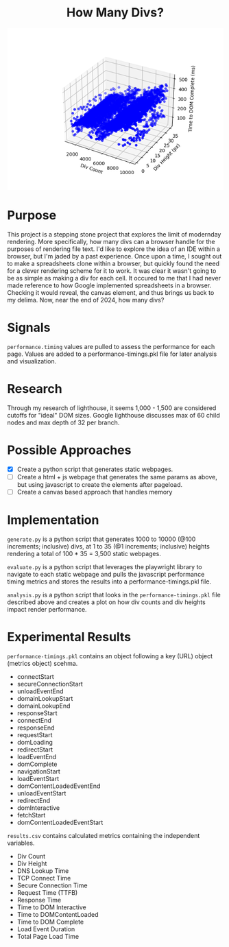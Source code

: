 <h1 align="center">
    How Many Divs?
</h1>

<p align="center">
  <img src="data/3d-scatter-plot.png">
</p>

# Purpose

This project is a stepping stone project that explores the limit of modernday rendering.
More specifically, how many divs can a browser handle for the purposes of rendering file text.
I'd like to explore the idea of an IDE within a browser, but I'm jaded by a past experience.
Once upon a time, I sought out to make a spreadsheets clone within a browser, but quickly found the need for a clever rendering scheme for it to work.
It was clear it wasn't going to be as simple as making a div for each cell.
It occured to me that I had never made reference to how Google implemented spreadsheets in a browser.
Checking it would reveal, the canvas element, and thus brings us back to my delima.
Now, near the end of 2024, how many divs?

# Signals

`performance.timing` values are pulled to assess the performance for each page. Values are added to a performance-timings.pkl file for later analysis and visualization.

# Research

Through my research of lighthouse, it seems 1,000 - 1,500 are considered cutoffs for "ideal" DOM sizes.
Google lighthouse discusses max of 60 child nodes and max depth of 32 per branch.

# Possible Approaches

- [x] Create a python script that generates static webpages.
- [ ] Create a html + js webpage that generates the same params as above, but using javascript to create the elements after pageload.
- [ ] Create a canvas based approach that handles memory

# Implementation

`generate.py` is a python script that generates 1000 to 10000 (@100 increments; inclusive) divs, at 1 to 35 (@1 increments; inclusive) heights rendering a total of 100 * 35 = 3,500 static webpages.

`evaluate.py` is a python script that leverages the playwright library to navigate to each static webpage and pulls the javascript performance timing metrics and stores the results into a performance-timings.pkl file.

`analysis.py` is a python script that looks in the `performance-timings.pkl` file described above and creates a plot on how div counts and div heights impact render performance.

# Experimental Results

`performance-timings.pkl` contains an object following a key (URL) object (metrics object) scehma.
- connectStart
- secureConnectionStart
- unloadEventEnd
- domainLookupStart
- domainLookupEnd
- responseStart
- connectEnd
- responseEnd
- requestStart
- domLoading
- redirectStart
- loadEventEnd
- domComplete
- navigationStart
- loadEventStart
- domContentLoadedEventEnd
- unloadEventStart
- redirectEnd
- domInteractive
- fetchStart
- domContentLoadedEventStart

`results.csv` contains calculated metrics containing the independent variables.
- Div Count
- Div Height
- DNS Lookup Time
- TCP Connect Time
- Secure Connection Time
- Request Time (TTFB)
- Response Time
- Time to DOM Interactive
- Time to DOMContentLoaded
- Time to DOM Complete
- Load Event Duration
- Total Page Load Time
